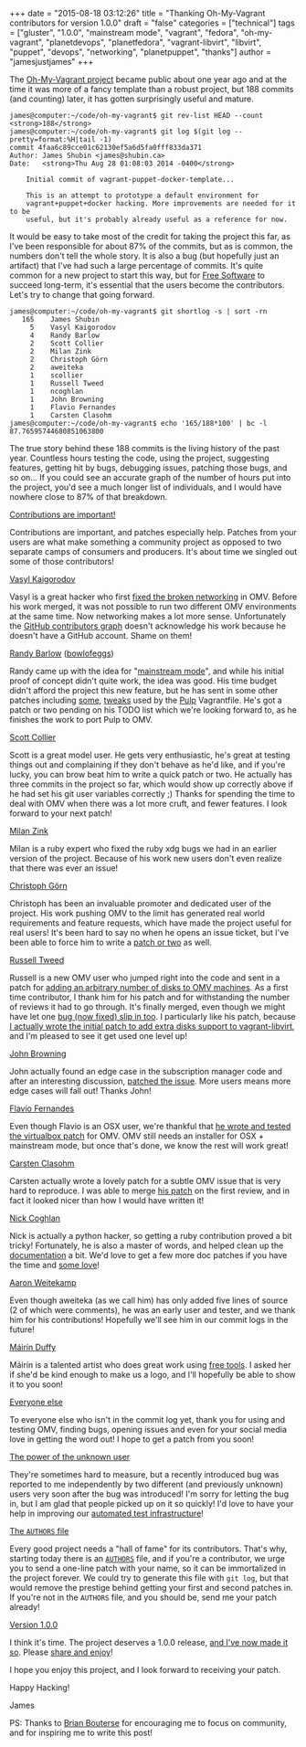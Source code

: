+++
date = "2015-08-18 03:12:26"
title = "Thanking Oh-My-Vagrant contributors for version 1.0.0"
draft = "false"
categories = ["technical"]
tags = ["gluster", "1.0.0", "mainstream mode", "vagrant", "fedora", "oh-my-vagrant", "planetdevops", "planetfedora", "vagrant-libvirt", "libvirt", "puppet", "devops", "networking", "planetpuppet", "thanks"]
author = "jamesjustjames"
+++

The <a href="https://github.com/purpleidea/oh-my-vagrant">Oh-My-Vagrant project</a> became public about one year ago and at the time it was more of a fancy template than a robust project, but 188 commits (and counting) later, it has gotten surprisingly useful and mature.
```
james@computer:~/code/oh-my-vagrant$ git rev-list HEAD --count
<strong>188</strong>
james@computer:~/code/oh-my-vagrant$ git log $(git log --pretty=format:%H|tail -1)
commit 4faa6c89cce01c62130ef5a6d5fa0fff833da371
Author: James Shubin <james@shubin.ca>
Date:   <strong>Thu Aug 28 01:08:03 2014 -0400</strong>

    Initial commit of vagrant-puppet-docker-template...
    
    This is an attempt to prototype a default environment for
    vagrant+puppet+docker hacking. More improvements are needed for it to be
    useful, but it's probably already useful as a reference for now.
```
It would be easy to take most of the credit for taking the project this far, as I've been responsible for about 87% of the commits, but as is common, the numbers don't tell the whole story. It is also a bug (but hopefully just an artifact) that I've had such a large percentage of commits. It's quite common for a new project to start this way, but for <a href="https://www.gnu.org/philosophy/free-sw.html">Free Software</a> to succeed long-term, it's essential that the users become the contributors. Let's try to change that going forward.
```
james@computer:~/code/oh-my-vagrant$ git shortlog -s | sort -rn
   165    James Shubin
     5    Vasyl Kaigorodov
     4    Randy Barlow
     2    Scott Collier
     2    Milan Zink
     2    Christoph Görn
     2    aweiteka
     1    scollier
     1    Russell Tweed
     1    ncoghlan
     1    John Browning
     1    Flavio Fernandes
     1    Carsten Clasohm
james@computer:~/code/oh-my-vagrant$ echo '165/188*100' | bc -l
87.76595744680851063800
```
The true story behind these 188 commits is the living history of the past year. Countless hours testing the code, using the project, suggesting features, getting hit by bugs, debugging issues, patching those bugs, and so on... If you could see an accurate graph of the number of hours put into the project, you'd see a much longer list of individuals, and I would have nowhere close to 87% of that breakdown.

<span style="text-decoration:underline;">Contributions are important!</span>

Contributions are important, and patches especially help. Patches from your users are what make something a community project as opposed to two separate camps of consumers and producers. It's about time we singled out some of those contributors!

<a href="https://github.com/purpleidea/oh-my-vagrant/commits?author=vkaigoro@redhat.com"><span style="text-decoration:underline;">Vasyl Kaigorodov</span></a>

Vasyl is a great hacker who first <a href="https://github.com/purpleidea/oh-my-vagrant/commit/d021ebcad4c9ad65412ed3773bf805a29b3fda12">fixed the broken networking</a> in OMV. Before his work merged, it was not possible to run two different OMV environments at the same time. Now networking makes a lot more sense. Unfortunately the <a href="https://github.com/purpleidea/oh-my-vagrant/graphs/contributors">GitHub contributors graph</a> doesn't acknowledge his work because he doesn't have a GitHub account. Shame on them!

<span style="text-decoration:underline;"><a href="https://github.com/purpleidea/oh-my-vagrant/commits?author=rbarlow">Randy Barlow</a></span> (<a href="https://twitter.com/bowlofeggs">bowlofeggs</a>)

Randy came up with the idea for "<a href="/post/2015/07/08/oh-my-vagrant-mainstream-mode-and-copr-rpms/">mainstream mode</a>", and while his initial proof of concept didn't quite work, the idea was good. His time budget didn't afford the project this new feature, but he has sent in some other patches including <a href="https://github.com/purpleidea/oh-my-vagrant/commit/94534dfa6f3728fab00cbd47606e1dffe209c31e">some</a>, <a href="https://github.com/purpleidea/oh-my-vagrant/commit/c85c7962fe44e933792c7f338d702e7fb338f07c">tweaks</a> used by the <a href="http://www.pulpproject.org/">Pulp</a> Vagrantfile. He's got a patch or two pending on his TODO list which we're looking forward to, as he finishes the work to port Pulp to OMV.

<span style="text-decoration:underline;"><a href="https://github.com/purpleidea/oh-my-vagrant/commits?author=scollier">Scott Collier</a></span>

Scott is a great model user. He gets very enthusiastic, he's great at testing things out and complaining if they don't behave as he'd like, and if you're lucky, you can brow beat him to write a quick patch or two. He actually has three commits in the project so far, which would show up correctly above if he had set his git user variables correctly ;) Thanks for spending the time to deal with OMV when there was a lot more cruft, and fewer features. I look forward to your next patch!

<span style="text-decoration:underline;"><a href="https://github.com/purpleidea/oh-my-vagrant/commits?author=mzink@redhat.com">Milan Zink</a></span>

Milan is a ruby expert who fixed the ruby xdg bugs we had in an earlier version of the project. Because of his work new users don't even realize that there was ever an issue!

<span style="text-decoration:underline;"><a href="https://github.com/goern/">Christoph Görn</a></span>

Christoph has been an invaluable promoter and dedicated user of the project. His work pushing OMV to the limit has generated real world requirements and feature requests, which have made the project useful for real users! It's been hard to say no when he opens an issue ticket, but I've been able to force him to write a <a href="https://github.com/purpleidea/oh-my-vagrant/commits?author=goern">patch or two</a> as well.

<span style="text-decoration:underline;"><a href="https://github.com/purpleidea/oh-my-vagrant/commits?author=rtweed">Russell Tweed</a></span>

Russell is a new OMV user who jumped right into the code and sent in a patch for <a href="https://github.com/purpleidea/oh-my-vagrant/commit/ae484b2e5fad6f8188d861a97c64b874fe3965ab">adding an arbitrary number of disks to OMV machines</a>. As a first time contributor, I thank him for his patch and for withstanding the number of reviews it had to go through. It's finally merged, even though we might have let one <a href="https://github.com/purpleidea/oh-my-vagrant/commit/b03fe1e3fc3090d6846fcd068040f4ec037de436">bug (now fixed) slip in too</a>. I particularly like his patch, because <a href="https://github.com/pradels/vagrant-libvirt/commit/be2042537e4f8f3e59a7880bf3e09358252be252">I actually wrote the initial patch to add extra disks support to vagrant-libvirt</a>, and I'm pleased to see it get used one level up!

<span style="text-decoration:underline;"><a href="https://github.com/purpleidea/oh-my-vagrant/commits?author=johbro">John Browning</a></span>

John actually found an edge case in the subscription manager code and after an interesting discussion, <a href="https://github.com/purpleidea/oh-my-vagrant/commit/3f03325bc4b7866e108d8aec1f4ef4ad6af5e359">patched the issue</a>. More users means more edge cases will fall out! Thanks John!

<span style="text-decoration:underline;"><a href="https://github.com/purpleidea/oh-my-vagrant/commits?author=flavio-fernandes">Flavio Fernandes</a></span>

Even though Flavio is an OSX user, we're thankful that <a href="https://github.com/purpleidea/oh-my-vagrant/commit/2595f1206c6d5214c80c6ee255185a91371370de">he wrote and tested the virtualbox patch</a> for OMV. OMV still needs an installer for OSX + mainstream mode, but once that's done, we know the rest will work great!

<span style="text-decoration:underline;"><a href="https://github.com/purpleidea/oh-my-vagrant/commits?author=clasohm">Carsten Clasohm</a></span>

Carsten actually wrote a lovely patch for a subtle OMV issue that is very hard to reproduce. I was able to merge <a href="https://github.com/purpleidea/oh-my-vagrant/commit/b29247070855d7f18bb81bf3409decae2677e11c">his patch</a> on the first review, and in fact it looked nicer than how I would have written it!

<span style="text-decoration:underline;"><a href="https://github.com/purpleidea/oh-my-vagrant/commits?author=ncoghlan">Nick Coghlan</a></span>

Nick is actually a python hacker, so getting a ruby contribution proved a bit tricky! Fortunately, he is also a master of words, and helped clean up the <a href="https://github.com/purpleidea/oh-my-vagrant/blob/master/DOCUMENTATION.md">documentation</a> a bit. We'd love to get a few more doc patches if you have the time and <a href="https://github.com/purpleidea/oh-my-vagrant/issues/79">some love</a>!

<span style="text-decoration:underline;"><a href="https://github.com/purpleidea/oh-my-vagrant/commits?author=aweiteka">Aaron Weitekamp</a></span>

Even though aweiteka (as we call him) has only added five lines of source (2 of which were comments), he was an early user and tester, and we thank him for his contributions! Hopefully we'll see him in our commit logs in the future!

<a href="https://twitter.com/mairin"><span style="text-decoration:underline;">Máirín Duffy</span></a>

Máirín is a talented artist who does great work using <a href="https://mako.cc/writing/hill-free_tools.html">free tools</a>. I asked her if she'd be kind enough to make us a logo, and I'll hopefully be able to show it to you soon!

<span style="text-decoration:underline;">Everyone else</span>

To everyone else who isn't in the commit log yet, thank you for using and testing OMV, finding bugs, opening issues and even for your social media love in getting the word out! I hope to get a patch from you soon!

<span style="text-decoration:underline;">The power of the unknown user</span>

They're sometimes hard to measure, but a recently introduced bug was reported to me independently by two different (and previously unknown) users very soon after the bug was introduced! I'm sorry for letting the bug in, but I am glad that people picked up on it so quickly! I'd love to have your help in improving our <a href="https://github.com/purpleidea/oh-my-vagrant/blob/master/test.sh">automated test infrastructure</a>!

<span style="text-decoration:underline;">The <code>AUTHORS</code> file</span>

Every good project needs a "hall of fame" for its contributors. That's why, starting today there is an <a href="https://github.com/purpleidea/oh-my-vagrant/blob/master/AUTHORS"><code>AUTHORS</code></a> file, and if you're a contributor, we urge you to send a one-line patch with your name, so it can be immortalized in the project forever. We could try to generate this file with <code>git log</code>, but that would remove the prestige behind getting your first and second patches in. If you're not in the <code>AUTHORS</code> file, and you should be, send me your patch already!

<span style="text-decoration:underline;">Version 1.0.0</span>

I think it's time. The project deserves a 1.0.0 release, <a href="https://github.com/purpleidea/oh-my-vagrant/releases/tag/1.0.0">and I've now made it so</a>. Please <a href="https://en.wikipedia.org/wiki/The_Hitchhiker%27s_Guide_to_the_Galaxy">share and enjoy</a>!

I hope you enjoy this project, and I look forward to receiving your patch.

Happy Hacking!

James

PS: Thanks to <a href="https://github.com/bmbouter">Brian Bouterse</a> for encouraging me to focus on community, and for inspiring me to write this post!

